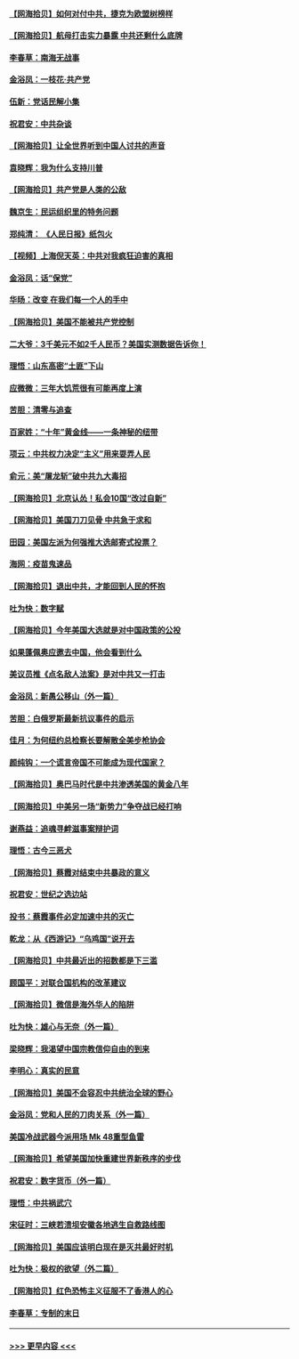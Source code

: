 #### [【网海拾贝】如何对付中共，捷克为欧盟树榜样](../pages/nsc993/n12374209.md?t=09030151) 
#### [【网海拾贝】航母打击实力暴露 中共还剩什么底牌](../pages/nsc993/n12371825.md?t=09030151) 
#### [李春草：南海无战事](../pages/nsc993/n12371159.md?t=09030151) 
#### [金浴凤：一枝花·共产党](../pages/nsc993/n12368757.md?t=09030151) 
#### [伍新：党话民解小集](../pages/nsc993/n12366907.md?t=09030151) 
#### [祝君安：中共杂谈](../pages/nsc993/n12366076.md?t=09030151) 
#### [【网海拾贝】让全世界听到中国人讨共的声音](../pages/nsc993/n12365569.md?t=09030151) 
#### [袁晓辉：我为什么支持川普](../pages/nsc993/n12362670.md?t=09030151) 
#### [【网海拾贝】共产党是人类的公敌](../pages/nsc993/n12363182.md?t=09030151) 
#### [魏京生：民运组织里的特务问题](../pages/nsc993/n12363010.md?t=09030151) 
#### [郑纯清： 《人民日报》纸包火](../pages/nsc993/n12362706.md?t=09030151) 
#### [【视频】上海倪天英：中共对我疯狂迫害的真相](../pages/nsc993/n12356341.md?t=09030151) 
#### [金浴凤：话“保党”](../pages/nsc993/n12361867.md?t=09030151) 
#### [华旸：改变 在我们每一个人的手中](../pages/nsc993/n12361774.md?t=09030151) 
#### [【网海拾贝】美国不能被共产党控制](../pages/nsc993/n12360271.md?t=09030151) 
#### [二大爷：3千美元不如2千人民币？美国实测数据告诉你！](../pages/nsc993/n12358563.md?t=09030151) 
#### [理悟：山东高密“土匪”下山](../pages/nsc993/n12358535.md?t=09030151) 
#### [应微微：三年大饥荒很有可能再度上演](../pages/nsc993/n12358523.md?t=09030151) 
#### [苦胆：清零与追查](../pages/nsc993/n12358501.md?t=09030151) 
#### [百家姓：“十年”黄金线——一条神秘的纽带](../pages/nsc993/n12358319.md?t=09030151) 
#### [项云：中共权力决定“主义”用来耍弄人民](../pages/nsc993/n12358172.md?t=09030151) 
#### [俞元：美“屠龙斩”破中共九大毒招](../pages/nsc993/n12357822.md?t=09030151) 
#### [【网海拾贝】北京认怂！私会10国“改过自新”](../pages/nsc993/n12357784.md?t=09030151) 
#### [【网海拾贝】美国刀刀见骨 中共急于求和](../pages/nsc993/n12355511.md?t=09030151) 
#### [田园：美国左派为何强推大选邮寄式投票？](../pages/nsc993/n12352963.md?t=09030151) 
#### [海网：疫苗鬼速品](../pages/nsc993/n12354438.md?t=09030151) 
#### [【网海拾贝】退出中共，才能回到人民的怀抱](../pages/nsc993/n12352634.md?t=09030151) 
#### [吐为快：数字赋](../pages/nsc993/n12352317.md?t=09030151) 
#### [【网海拾贝】今年美国大选就是对中国政策的公投](../pages/nsc993/n12350973.md?t=09030151) 
#### [如果蓬佩奥应邀去中国，他会看到什么](../pages/nsc993/n12350945.md?t=09030151) 
#### [美议员推《点名敌人法案》是对中共又一打击](../pages/nsc993/n12350765.md?t=09030151) 
#### [金浴凤：新愚公移山（外一篇）](../pages/nsc993/n12350253.md?t=09030151) 
#### [苦胆：白俄罗斯最新抗议事件的启示](../pages/nsc993/n12349989.md?t=09030151) 
#### [佳月：为何纽约总检察长要解散全美步枪协会](../pages/nsc993/n12349939.md?t=09030151) 
#### [颜纯钩：一个谎言帝国不可能成为现代国家？](../pages/nsc993/n12349898.md?t=09030151) 
#### [【网海拾贝】奥巴马时代是中共渗透美国的黄金八年](../pages/nsc993/n12349284.md?t=09030151) 
#### [【网海拾贝】中美另一场“新势力”争夺战已经打响](../pages/nsc993/n12346998.md?t=09030151) 
#### [谢燕益：追魂寻衅滋事案辩护词](../pages/nsc993/n12346892.md?t=09030151) 
#### [理悟：古今三恶犬](../pages/nsc993/n12345190.md?t=09030151) 
#### [【网海拾贝】蔡霞对结束中共暴政的意义](../pages/nsc993/n12344263.md?t=09030151) 
#### [祝君安：世纪之选边站](../pages/nsc993/n12342382.md?t=09030151) 
#### [投书：蔡霞事件必定加速中共的灭亡](../pages/nsc993/n12341881.md?t=09030151) 
#### [乾龙：从《西游记》“乌鸡国”说开去](../pages/nsc993/n12341690.md?t=09030151) 
#### [【网海拾贝】中共最近出的招数都是下三滥](../pages/nsc993/n12341593.md?t=09030151) 
#### [顾国平：对联合国机构的改革建议](../pages/nsc993/n12339928.md?t=09030151) 
#### [【网海拾贝】微信是海外华人的陷阱](../pages/nsc993/n12338868.md?t=09030151) 
#### [吐为快：雄心与无奈（外一篇）](../pages/nsc993/n12338132.md?t=09030151) 
#### [梁晓辉：我渴望中国宗教信仰自由的到来](../pages/nsc993/n12336657.md?t=09030151) 
#### [李明心：真实的民意](../pages/nsc993/n12336089.md?t=09030151) 
#### [【网海拾贝】美国不会容忍中共统治全球的野心](../pages/nsc993/n12336063.md?t=09030151) 
#### [金浴凤：党和人民的刀肉关系（外一篇）](../pages/nsc993/n12335834.md?t=09030151) 
#### [美国冷战武器今派用场 Mk 48重型鱼雷](../pages/nsc993/n12335354.md?t=09030151) 
#### [【网海拾贝】希望美国加快重建世界新秩序的步伐](../pages/nsc993/n12334224.md?t=09030151) 
#### [祝君安：数字货币（外一篇）](../pages/nsc993/n12334186.md?t=09030151) 
#### [理悟：中共祸武穴](../pages/nsc993/n12333962.md?t=09030151) 
#### [宋征时：三峡若溃坝安徽各地逃生自救路线图](../pages/nsc993/n12332450.md?t=09030151) 
#### [【网海拾贝】美国应该明白现在是灭共最好时机](../pages/nsc993/n12332313.md?t=09030151) 
#### [吐为快：极权的欲望（外二篇）](../pages/nsc993/n12332089.md?t=09030151) 
#### [【网海拾贝】红色恐怖主义征服不了香港人的心](../pages/nsc993/n12329296.md?t=09030151) 
#### [李春草：专制的末日](../pages/nsc993/n12329079.md?t=09030151) 

----
#### [ >>> 更早内容 <<< ](../indexes/nsc993-earlier.md)

